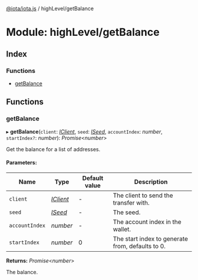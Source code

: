 [@iota/iota.js](../README.md) / highLevel/getBalance

# Module: highLevel/getBalance

## Index

### Functions

* [getBalance](highlevel_getbalance.md#getbalance)

## Functions

### getBalance

▸ **getBalance**(`client`: [*IClient*](../interfaces/models_iclient.iclient.md), `seed`: [*ISeed*](../interfaces/models_iseed.iseed.md), `accountIndex`: *number*, `startIndex?`: *number*): *Promise*<*number*\>

Get the balance for a list of addresses.

#### Parameters:

Name | Type | Default value | Description |
------ | ------ | ------ | ------ |
`client` | [*IClient*](../interfaces/models_iclient.iclient.md) | - | The client to send the transfer with.   |
`seed` | [*ISeed*](../interfaces/models_iseed.iseed.md) | - | The seed.   |
`accountIndex` | *number* | - | The account index in the wallet.   |
`startIndex` | *number* | 0 | The start index to generate from, defaults to 0.   |

**Returns:** *Promise*<*number*\>

The balance.
